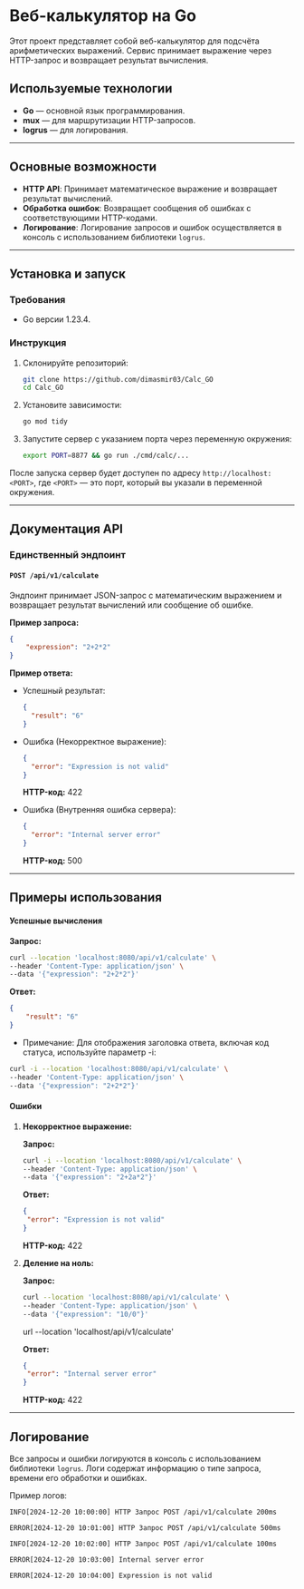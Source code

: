 # Веб-калькулятор на Go

Этот проект представляет собой веб-калькулятор для подсчёта арифметических выражений. Сервис принимает выражение через HTTP-запрос и возвращает результат вычисления.

## Используемые технологии

- **Go** — основной язык программирования.
- **mux** — для маршрутизации HTTP-запросов.
- **logrus** — для логирования.

---

## Основные возможности

- **HTTP API**: Принимает математическое выражение и возвращает результат вычислений.
- **Обработка ошибок**: Возвращает сообщения об ошибках с соответствующими HTTP-кодами.
- **Логирование**: Логирование запросов и ошибок осуществляется в консоль с использованием библиотеки `logrus`.

---

## Установка и запуск

### Требования

- Go версии 1.23.4.

### Инструкция

1. Склонируйте репозиторий:

   ```bash
   git clone https://github.com/dimasmir03/Calc_GO
   cd Calc_GO
   ```

2. Установите зависимости:

   ```bash
   go mod tidy
   ```

3. Запустите сервер с указанием порта через переменную окружения:
   ```bash
   export PORT=8877 && go run ./cmd/calc/...
   ```

После запуска сервер будет доступен по адресу `http://localhost:<PORT>`, где `<PORT>` — это порт, который вы указали в переменной окружения.

---

## Документация API

### Единственный эндпоинт

#### `POST /api/v1/calculate`

Эндпоинт принимает JSON-запрос с математическим выражением и возвращает результат вычислений или сообщение об ошибке.

**Пример запроса:**

```json
{
	"expression": "2+2*2"
}
```

**Пример ответа:**

- Успешный результат:

  ```json
  {
  	"result": "6"
  }
  ```

- Ошибка (Некорректное выражение):

  ```json
  {
  	"error": "Expression is not valid"
  }
  ```

  **HTTP-код:** 422

- Ошибка (Внутренняя ошибка сервера):
  ```json
  {
  	"error": "Internal server error"
  }
  ```
  **HTTP-код:** 500

---

## Примеры использования

#### Успешные вычисления

**Запрос:**

```bash
curl --location 'localhost:8080/api/v1/calculate' \
--header 'Content-Type: application/json' \
--data '{"expression": "2+2*2"}'
```

**Ответ:**

```json
{
	"result": "6"
}
```

- Примечание: Для отображения заголовка ответа, включая код статуса, используйте параметр -i:

```bash
curl -i --location 'localhost:8080/api/v1/calculate' \
--header 'Content-Type: application/json' \
--data '{"expression": "2+2*2"}'
```

#### Ошибки

1. **Некорректное выражение:**

   **Запрос:**

   ```bash
   curl -i --location 'localhost:8080/api/v1/calculate' \
   --header 'Content-Type: application/json' \
   --data '{"expression": "2+2a*2"}'
   ```

   **Ответ:**

   ```json
   {
   	"error": "Expression is not valid"
   }
   ```

   **HTTP-код:** 422

2. **Деление на ноль:**

   **Запрос:**

   ```bash
   curl --location 'localhost:8080/api/v1/calculate' \
   --header 'Content-Type: application/json' \
   --data '{"expression": "10/0"}'
   ```

   url --location 'localhost/api/v1/calculate' 

   **Ответ:**

   ```json
   {
   	"error": "Internal server error"
   }
   ```

   **HTTP-код:** 422

---

## Логирование

Все запросы и ошибки логируются в консоль с использованием библиотеки `logrus`. Логи содержат информацию о типе запроса, времени его обработки и ошибках.

Пример логов:

```
INFO[2024-12-20 10:00:00] HTTP Запрос POST /api/v1/calculate 200ms
```

```
ERROR[2024-12-20 10:01:00] HTTP Запрос POST /api/v1/calculate 500ms
```

```
INFO[2024-12-20 10:02:00] HTTP Запрос POST /api/v1/calculate 100ms
```

```
ERROR[2024-12-20 10:03:00] Internal server error
```

```
ERROR[2024-12-20 10:04:00] Expression is not valid
```
